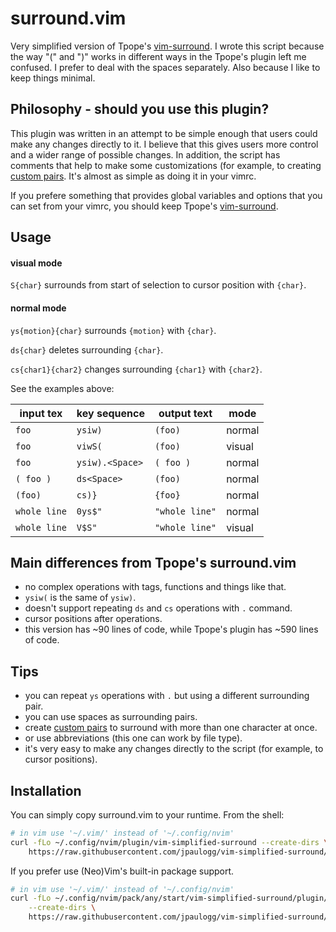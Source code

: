 # surround.vim

Very simplified version of Tpope's [vim-surround](https://github.com/tpope/vim-surround).
I wrote this script because the way "(" and ")" works in different ways in the Tpope's plugin left me
confused. I prefer to deal with the spaces separately. Also because I like to keep things minimal.

## Philosophy - should you use this plugin?

This plugin was written in an attempt to be simple enough that users could make any changes directly
to it. I believe that this gives users more control and a wider range of possible changes. In
addition, the script has comments that help to make some customizations (for example, to creating
[custom pairs](https://github.com/jpaulogg/vim-simplified-surround/blob/2ba2a950f5228ce0ad088602fe38659cea19dd37/surround.vim#L31-L33).
It's almost as simple as doing it in your vimrc.

If you prefere something that provides global variables and options that you can set from
your vimrc, you should keep Tpope's [vim-surround](https://github.com/tpope/vim-surround).

## Usage

#### visual mode

`S{char}` surrounds from start of selection to cursor position with `{char}`.

#### normal mode

`ys{motion}{char}` surrounds `{motion}` with `{char}`.

`ds{char}` deletes surrounding `{char}`.

`cs{char1}{char2}` changes surrounding `{char1}` with `{char2}`.

See the examples above:

| input tex  | key sequence  | output text  |  mode  |
|------------|---------------|--------------|--------|
|`foo`       |`ysiw)`        |`(foo)`       | normal |
|`foo`       |`viwS(`        |`(foo)`       | visual |
|`foo`       |`ysiw).<Space>`|`( foo )`     | normal |
|`( foo )`   |`ds<Space>`    |`(foo)`       | normal |
|`(foo)`     |`cs)}`         |`{foo}`       | normal |
|`whole line`|`0ys$"`        |`"whole line"`| normal |
|`whole line`|`V$S"`         |`"whole line"`| visual |

## Main differences from Tpope's surround.vim

- no complex operations with tags, functions and things like that.
- `ysiw(` is the same of `ysiw)`.
- doesn't support repeating `ds` and `cs` operations with `.` command.
- cursor positions after operations.
- this version has ~90 lines of code, while Tpope's plugin has ~590 lines of code. 

## Tips

- you can repeat `ys` operations with `.` but using a different surrounding pair.
- you can use spaces as surrounding pairs.
- create [custom pairs](https://github.com/jpaulogg/vim-simplified-surround/blob/2ba2a950f5228ce0ad088602fe38659cea19dd37/surround.vim#L31-L33)
  to surround with more than one character at once.
- or use abbreviations (this one can work by file type).
- it's very easy to make any changes directly to the script (for example, to cursor positions).

## Installation

You can simply copy surround.vim to your runtime. From the shell:

```bash
# in vim use '~/.vim/' instead of '~/.config/nvim'
curl -fLo ~/.config/nvim/plugin/vim-simplified-surround --create-dirs \
	https://raw.githubusercontent.com/jpaulogg/vim-simplified-surround/master/surround.vim
```

If you prefer use (Neo)Vim's built-in package support.

```bash
# in vim use '~/.vim/' instead of '~/.config/nvim'
curl -fLo ~/.config/nvim/pack/any/start/vim-simplified-surround/plugin/surround.vim \
	--create-dirs \
	https://raw.githubusercontent.com/jpaulogg/vim-simplified-surround/master/surround.vim 
```
